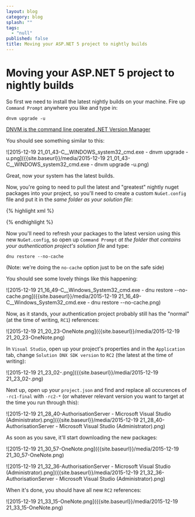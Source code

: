 ```yaml
---
layout: blog
category: blog
splash: ""
tags: 
  - "null"
published: false
title: Moving your ASP.NET 5 project to nightly builds
---
```



# Moving your ASP.NET 5 project to nightly builds

So first we need to install the latest nightly builds on your machine. Fire up `Command Prompt` anywhere you like and type in:

`dnvm upgrade -u`

[DNVM is the command line operated .NET Version Manager](http://stackoverflow.com/questions/30131118/what-is-the-dnvm)

You should see something similar to this:

![2015-12-19 21_01_43-C__WINDOWS_system32_cmd.exe - dnvm  upgrade -u.png]({{site.baseurl}}/media/2015-12-19 21_01_43-C__WINDOWS_system32_cmd.exe - dnvm  upgrade -u.png)

Great, now your system has the latest builds.

Now, you're going to need to pull the latest and "greatest" nightly nuget packages into your project, so you'll need to create a custom `NuGet.config` file and put it in the *same folder as your solution file*:

{% highlight xml %}
<?xml version="1.0" encoding="utf-8"?>
<configuration>
  <packageSources>
    <add key="aspnet-contrib" value="https://www.myget.org/F/aspnet-contrib/api/v2" />
    <add key="AspNetVNext" value="https://www.myget.org/F/aspnetvnext/api/v2" />
    <add key="WebStack Nightly" value="http://www.myget.org/F/aspnetwebstacknightly/" />
    <add key="Roslyn" value="https://www.myget.org/F/roslyn-nightly" />
    <add key="DotNetCore" value="https://www.myget.org/F/dotnet-core/" />
    <add key="NuGet" value="https://api.nuget.org/v3/index.json" />
  </packageSources>
</configuration>
{% endhighlight %}

Now you'll need to refresh your packages to the latest version using this new `NuGet.config`, so open up `Command Prompt` *at the folder that contains your authentication project's solution file* and type:

`dnu restore --no-cache`

(Note: we're doing the `no-cache` option just to be on the safe side)

You should see some lovely things like this happening:

![2015-12-19 21_16_49-C__Windows_System32_cmd.exe - dnu  restore --no-cache.png]({{site.baseurl}}/media/2015-12-19 21_16_49-C__Windows_System32_cmd.exe - dnu  restore --no-cache.png)

Now, as it stands, your authentication project probably still has the "normal" (at the time of writing, `RC1`) references:

![2015-12-19 21_20_23-OneNote.png]({{site.baseurl}}/media/2015-12-19 21_20_23-OneNote.png)

In `Visual Studio`, open up your project's properties and in the `Application` tab, change `Solution DNX SDK version` to `RC2` (the latest at the time of writing):

![2015-12-19 21_23_02-.png]({{site.baseurl}}/media/2015-12-19 21_23_02-.png)

Next up, open up your `project.json` and find and replace all occurences of `-rc1-final` with `-rc2-*` (or whatever relevant version you want to target at the time you run through this):

![2015-12-19 21_28_40-AuthorisationServer - Microsoft Visual Studio (Administrator).png]({{site.baseurl}}/media/2015-12-19 21_28_40-AuthorisationServer - Microsoft Visual Studio (Administrator).png)

As soon as you save, it'll start downloading the new packages:

![2015-12-19 21_30_57-OneNote.png]({{site.baseurl}}/media/2015-12-19 21_30_57-OneNote.png)

![2015-12-19 21_32_36-AuthorisationServer - Microsoft Visual Studio (Administrator).png]({{site.baseurl}}/media/2015-12-19 21_32_36-AuthorisationServer - Microsoft Visual Studio (Administrator).png)

When it's done, you should have all new `RC2` references:

![2015-12-19 21_33_15-OneNote.png]({{site.baseurl}}/media/2015-12-19 21_33_15-OneNote.png)
